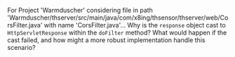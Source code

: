For Project 'Warmduscher' considering file in path 'Warmduscher/thserver/src/main/java/com/x8ing/thsensor/thserver/web/CorsFilter.java' with name 'CorsFilter.java'... 
Why is the `response` object cast to `HttpServletResponse` within the `doFilter` method? What would happen if the cast failed, and how might a more robust implementation handle this scenario?